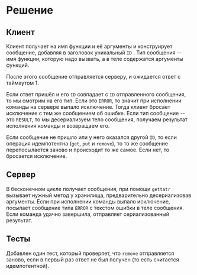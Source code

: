 # Решение
## Клиент
Клиент получает на имя функции и её аргументы и конструирует сообщение, добавляя в заголовок уникальный `ID` . Тип сообщения -- имя функции, которую надо вызвать, а в теле содержатся аргументы функций. 

После этого сообщение отправляется серверу, и ожидается ответ с таймаутом 1. 

Если ответ пришёл и его `ID` совпадает с `ID` отправленного сообщения, то мы смотрим на его тип. Если это `ERROR`, то значит при исполнении команды на сервере выпало исключение. Тогда клиент бросает исключение с тем же сообщением об ошибке. Если тип сообщение -- это `RESULT`, то мы десериализуем тело сообщения, получаем результат исполнения команды и возвращаем его.

Если сообщение не пришло или у него оказался другой `ID`, то если операция идемпотентна (`get`, `put` и `remove`), то то же сообщение перепосылается заново и происходит то же самое. Если нет, то бросается исключение. 

## Сервер
В бесконечном цикле получает сообщения, при помощи `gettatr` вызывает нужный метод у хранилища, предварительно десериализовав аргументы. Если при исполнении команды выпало исключение, посылает сообщение типа `ERROR` с текстом ошибки в теле сообщения. Если команда удачно завершила, отправляет сериализованный результат. 

## Тесты
Добавлен один тест, который проверяет, что `remove` отправляется заново, если в первый раз ответ не был получен (то есть считается идемпотентной).